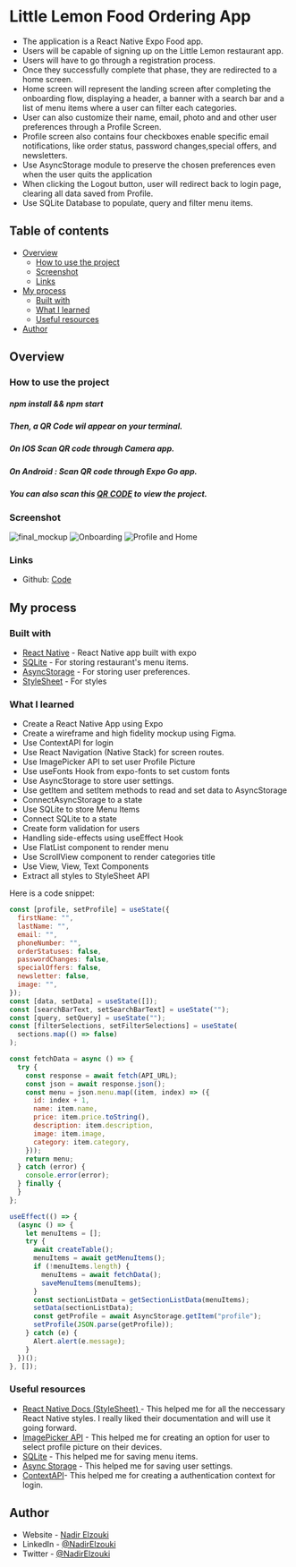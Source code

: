 # Little Lemon Food Ordering App

- The application is a React Native Expo Food app.
- Users will be capable of signing up on the Little Lemon restaurant app.
- Users will have to go through a registration process.
- Once they successfully complete that phase, they are redirected to a home screen.
- Home screen will represent the landing screen after completing the onboarding flow, displaying a header, a banner with a search bar and a list of menu items where a user can filter each categories.
- User can also customize their name, email, photo and and other user preferences through a Profile Screen.
- Profile screen also contains four checkboxes enable specific email notifications, like order status, password changes,special offers, and newsletters.
- Use AsyncStorage module to preserve the chosen preferences even when the user quits the application
- When clicking the Logout button, user will redirect back to login page, clearing all data saved from Profile.
- Use SQLite Database to populate, query and filter menu items.

## Table of contents

- [Overview](#overview)
  - [How to use the project](#how-to-use-the-project)
  - [Screenshot](#screenshot)
  - [Links](#links)
- [My process](#my-process)
  - [Built with](#built-with)
  - [What I learned](#what-i-learned)
  - [Useful resources](#useful-resources)
- [Author](#author)

## Overview

### How to use the project

##### npm install && npm start
##### Then, a QR Code wil appear on your terminal.
##### On IOS Scan QR code through Camera app.
##### On Android : Scan QR code through Expo Go app.

##### You can also scan this [QR CODE](https://expo.dev/@marventures/little-lemon-app) to view the project. 

### Screenshot
![final_mockup](https://user-images.githubusercontent.com/108392678/217717918-a6f83c94-c1ab-4796-903e-388b9a67cdd9.jpg)
![Onboarding](https://user-images.githubusercontent.com/108392678/217715066-19026169-ab51-450e-b21c-cc925940d03e.jpg)
![Profile and Home](https://user-images.githubusercontent.com/108392678/217715079-d66eb960-f5cf-4cdf-8f33-b45b320fca7e.jpg)

### Links

- Github: [Code](https://github.com/marventures/little-lemon-app)


## My process

### Built with

- [React Native](https://reactnative.dev/docs/environment-setup) - React Native app built with expo
- [SQLite](https://docs.expo.dev/versions/latest/sdk/sqlite/) - For storing restaurant's menu items.
- [AsyncStorage](https://react-native-async-storage.github.io/async-storage/docs/api/) - For storing user preferences.
- [StyleSheet](https://reactnative.dev/docs/stylesheet) - For styles

### What I learned

- Create a React Native App using Expo
- Create a wireframe and high fidelity mockup using Figma.
- Use ContextAPI for login
- Use React Navigation (Native Stack) for screen routes.
- Use ImagePicker API to set user Profile Picture
- Use useFonts Hook from expo-fonts to set custom fonts
- Use AsyncStorage to store user settings.
- Use getItem and setItem methods to read and set data to AsyncStorage
- ConnectAsyncStorage to a state
- Use SQLite to store Menu Items
- Connect SQLite to a state
- Create form validation for users
- Handling side-effects using useEffect Hook
- Use FlatList component to render menu
- Use ScrollView component to render categories title
- Use View, View, Text Components
- Extract all styles to StyleSheet API

Here is a code snippet:

```jsx
const [profile, setProfile] = useState({
  firstName: "",
  lastName: "",
  email: "",
  phoneNumber: "",
  orderStatuses: false,
  passwordChanges: false,
  specialOffers: false,
  newsletter: false,
  image: "",
});
const [data, setData] = useState([]);
const [searchBarText, setSearchBarText] = useState("");
const [query, setQuery] = useState("");
const [filterSelections, setFilterSelections] = useState(
  sections.map(() => false)
);

const fetchData = async () => {
  try {
    const response = await fetch(API_URL);
    const json = await response.json();
    const menu = json.menu.map((item, index) => ({
      id: index + 1,
      name: item.name,
      price: item.price.toString(),
      description: item.description,
      image: item.image,
      category: item.category,
    }));
    return menu;
  } catch (error) {
    console.error(error);
  } finally {
  }
};

useEffect(() => {
  (async () => {
    let menuItems = [];
    try {
      await createTable();
      menuItems = await getMenuItems();
      if (!menuItems.length) {
        menuItems = await fetchData();
        saveMenuItems(menuItems);
      }
      const sectionListData = getSectionListData(menuItems);
      setData(sectionListData);
      const getProfile = await AsyncStorage.getItem("profile");
      setProfile(JSON.parse(getProfile));
    } catch (e) {
      Alert.alert(e.message);
    }
  })();
}, []);
```

### Useful resources

- [React Native Docs (StyleSheet) ](https://reactnative.dev/docs/stylesheet) - This helped me for all the neccessary React Native styles. I really liked their documentation and will use it going forward.
- [ImagePicker API](https://docs.expo.dev/versions/latest/sdk/imagepicker/) - This helped me for creating an option for user to select profile picture on their devices.
- [SQLite](https://docs.expo.dev/versions/latest/sdk/sqlite/) - This helped me for saving menu items.
- [Async Storage](https://react-native-async-storage.github.io/async-storage/docs/api/) - This helped me for saving user settings.
- [ContextAPI](https://beta.reactjs.org/reference/react/createContext)- This helped me for creating a authentication context for login.

## Author

- Website - [Nadir Elzouki]()
- LinkedIn - [@NadirElzouki](https://www.linkedin.com/in/nadir-elzouki-085a45212/)
- Twitter - [@NadirElzouki](https://twitter.com/elzoukinadir1)

